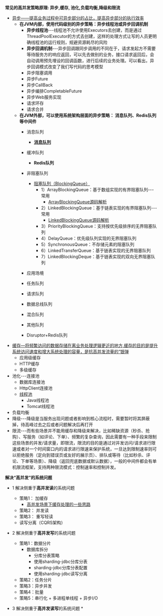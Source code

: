 
**常见的高并发策略原理: 异步,缓存, 池化,负载均衡,降级和限流**

* [异步——提高业务过程中可异步部分的占比，提高异步部分的执行效率](https://weread.qq.com/web/reader/d9e327a07188b377d9eb7dak636320102206364d3f0ffdc)
  * **在JVM内部，使用代码级别的异步策略：异步线程池或异步回调机制**
      * **异步线程池**---线程池不允许使用Executors去创建，而是通过ThreadPoolExecutor的方式去创建，这样的处理方式让写的人员更明确线程池的运行规则，规避资源耗尽的风险
      * **异步回调机制**---异步回调跟同步调用的不同在于，请求发起方不需要等待服务方的响应返回，可以先去做别的业务，接口请求返回后，会自动调用预先埋设的回调函数，进行后续的业务处理。可以看出，异步回调模式改变了我们写代码的思考模型
      * 异步阻塞调用
      * 异步Future
      * 异步CallBack
      * 异步编排CompletableFuture
      * 异步Web服务实现
      * 请求环存
      * 请求合并
  * **在JVM外部，可以使用系统架构层面的异步策略： 消息队列、Redis队列等中间件**
      * 消息队列
        * **[消息队列](https://github.com/stevenli91748/Message-Server-System)**
      * 缓冲队列
        * **Redis队列**
      * 非阻塞队列 
        * [阻塞队列（BlockingQueue）](https://weread.qq.com/web/reader/df532740723982c7df583bfk182326e0221182be0c5ca23) 
          * 1）ArrayBlockingQueue：基于数组实现的有界阻塞队列---常用
               * [ArrayBlockingQueue源码解析](https://weread.qq.com/web/reader/df532740723982c7df583bfk19c3222022419ca14e7eef7) 
          * 2）LinkedBlockingQueue：基于链表实现的有界阻塞队列---常用
               * [LinkedBlockingQueue源码解析](https://weread.qq.com/web/reader/df532740723982c7df583bfka5b325d0225a5bfc9e0772d) 
          * 3）PriorityBlockingQueue：支持按优先级排序的无界阻塞队列
          * 4）DelayQueue：优先级队列实现的无界阻塞队列
          * 5）SynchronousQueue：不存储元素的阻塞队列
          * 6）LinkedTransferQueue：基于链表实现的无界阻塞队列
          * 7）LinkedBlockingDeque：基于链表实现的双向无界阻塞队列 
    * 应用场境
    
    * 任务队列
    
    * 请求队列
    * 数据总线队列
    * 混合队列
    * 其他队列
    * Disruptor+Redis队列
* [缓存—将频繁访问的数据存储在离业务处理逻辑更近的地方,缓存的目的是提升系统访问速度和增大系统处理的容量，是抗高并发流量的“银弹](https://weread.qq.com/web/reader/d9e327a07188b377d9eb7dak636320102206364d3f0ffdc)
  * 应用级缓存
  * HTTP缓存
  * 多级缓存
* 池化---连接池
  * 数据库连接池
  * HttpClient连接池
  * [线程池](https://weread.qq.com/web/reader/df532740723982c7df583bfkd67323c0227d67d8ab4fb04)
    * Java线程池
    * Tomcat线程池
* 负载均衡
* 降级---降级是当服务出现问题或者影响到核心流程时，需要暂时将其屏蔽掉，待高峰过去之后或者问题解决后再打开
* 限流---而有些场景并不能用缓存和降级来解决，比如稀缺资源（秒杀、抢购）、写服务（如评论、下单）、频繁的复杂查询，因此需要有一种手段来限制这些场景的并发/请求量，即限流，限流的目的是通过对并发访问/请求进行限速或者对一个时间窗口内的请求进行限速来保护系统，一旦达到限制速率则可以拒绝服务（定向到错误页或友好的展示页）、排队或等待（比如秒杀、评论、下单等场景）、降级（返回兜底数据或默认数据），一般的中间件都会有单机限流框架，支持两种限流模式：控制速率和控制并发。

**解决“高并发”的系统问题**  

* 1 解决侧重于**高并发读**的系统问题
    * 策略1： 加缓存
      * [高并发场景下缓存处理的一些思路](https://mp.weixin.qq.com/s?__biz=MzI4Njc5NjM1NQ==&mid=2247488645&idx=1&sn=2d937355744f7b92f75417c022ba49a5&chksm=ebd62ba9dca1a2bf240151d8f57881cfd05965a2104c33a0e5891c7683ced6a38275561ba0d9&scene=21#wechat_redirect)
    * 策略2： 并发读
    * 策略3： 重写轻读
    * 读写分离（CQRS架构）
 
* 2 解决侧重于**高并发写**的系统问题
    * 策略1：数据分片
      * 数据库拆分
        * 分库分表策略
        * 使用sharding-jdbc分库分表
        * sharding-jdbc分库分表配置
        * 使用sharding-jdbc读写分离         
    * 策略2：任务分片
    * 策略3：异步并发
    * 策略4：批量
    * 策略5：串行化 + 多进程单线程 + 异步I/O
* 3 解决侧重于**高并发读写**的系统问题
    *   
